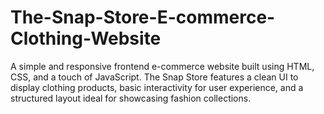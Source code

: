 # The-Snap-Store-E-commerce-Clothing-Website
A simple and responsive frontend e-commerce website built using HTML, CSS, and a touch of JavaScript. The Snap Store features a clean UI to display clothing products, basic interactivity for user experience, and a structured layout ideal for showcasing fashion collections.
